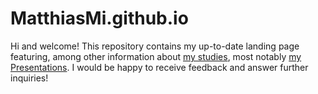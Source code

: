 # MatthiasMi.github.io
Hi and welcome!
This  repository contains my up-to-date landing page featuring, among other information about [my studies](https://matthiasmi.github.io/uni), most notably [my Presentations](https://matthiasmi.github.io/uni/#Presentations).
I would be happy to receive feedback and answer further inquiries!
